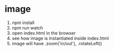 image
=====

1. npm install
2. npm run watch
3. open index.html in the browser
4. see how image is instantiated inside index.html
4. image will have .zoom('in/out'), .rotateLeft()
